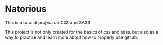 # Natorious
This is a tutorial project on CSS and SASS

This project is not only created for the basics of css and sass, 
but also as a way to practice and learn more about how to properly use github.

